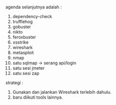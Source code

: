 agenda selanjutnya adalah :
1. dependency-check
2. trufflehog
3. gobuster
4. nikto
5. feroxbuster
6. xsstrike
7. wireshark
8. metasploit
9. nmap
10. satu sqlmap -> serang api/login
11. satu sesi jmeter
12. satu sesi zap

strategi :
1. Gunakan dan jalankan Wireshark terlebih dahulu.
2. baru diikuti tools lainnya.

